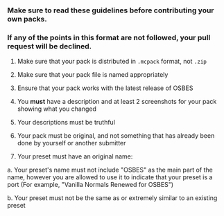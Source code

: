### Make sure to read these guidelines before contributing your own packs.

### If any of the points in this format are not followed, your pull request <b>will</b> be declined.

1. Make sure that your pack is distributed in `.mcpack` format, not `.zip`

2. Make sure that your pack file is named appropriately

3. Ensure that your pack works with the latest release of OSBES

4. You **must** have a description and at least 2 screenshots for your pack showing what you changed

5. Your descriptions must be truthful

6. Your pack must be original, and not something that has already been done by yourself or another submitter

7. Your preset must have an original name:

  a. Your preset's name must not include "OSBES" as the main part of the name, however you are allowed to use it to indicate that your preset is a port (For example, "Vanilla Normals Renewed for OSBES")
  
  b. Your preset must not be the same as or extremely similar to an existing preset

